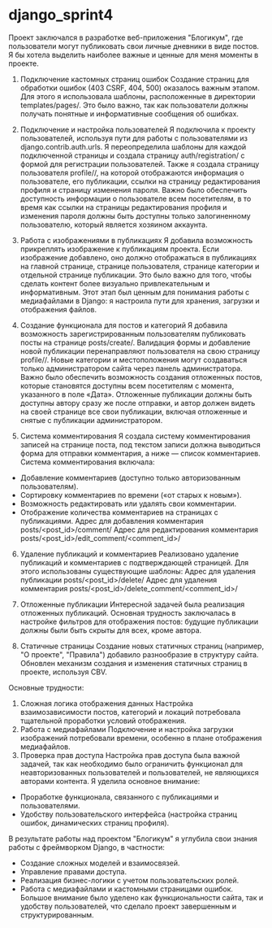 # django_sprint4
Проект заключался в разработке веб-приложения "Блогикум", где пользователи могут публиковать свои личные дневники в виде постов. Я бы хотела выделить наиболее важные и ценные для меня моменты в проекте. 

1. Подключение кастомных страниц ошибок
Создание страниц для обработки ошибок (403 CSRF, 404, 500) оказалось важным этапом. Для этого я использовала шаблоны, расположенные в директории templates/pages/. Это было важно, так как пользователи должны получать понятные и информативные сообщения об ошибках.

2. Подключение и настройка пользователей
Я подключила к проекту пользователей, используя пути для работы с пользователями из django.contrib.auth.urls. Я переопределила шаблоны для каждой подключенной страницы и создала страницу auth/registration/ с формой для регистрации пользователей. Также я создала страницу пользователя profile/<username>/, на которой отображаются информация о пользователе, его публикации, ссылки на страницу редактирования профиля и страницу изменения пароля. Важно было обеспечить доступность информации о пользователе всем посетителям, в то время как ссылки на страницы редактирования профиля и изменения пароля должны быть доступны только залогиненному пользователю, который является хозяином аккаунта.

3. Работа с изображениями в публикациях
Я добавила возможность прикреплять изображение к публикациям проекта. Если изображение добавлено, оно должно отображаться в публикациях на главной странице, странице пользователя, странице категории и отдельной странице публикации. Это было важно для того, чтобы сделать контент более визуально привлекательным и информативным.
Этот этап был ценным для понимания работы с медиафайлами в Django: я настроила пути для хранения, загрузки и отображения файлов.

4. Создание функционала для постов и категорий
Я добавила возможность зарегистрированным пользователям публиковать посты на странице posts/create/. Валидация формы и добавление новой публикации перенаправляют пользователя на свою страницу profile/<username>/. Новые категории и местоположения могут создаваться только администратором сайта через панель администратора. Важно было обеспечить возможность создания отложенных постов, которые становятся доступны всем посетителям с момента, указанного в поле «Дата». Отложенные публикации должны быть доступны автору сразу же после отправки, и автор должен видеть на своей странице все свои публикации, включая отложенные и снятые с публикации администратором.

6. Система комментирования
Я создала систему комментирования записей на странице поста, под текстом записи должна выводиться форма для отправки комментария, а ниже — список комментариев.
Система комментирования включала:
 - Добавление комментариев (доступно только авторизованным пользователям).
 - Сортировку комментариев по времени («от старых к новым»).
 - Возможность редактировать или удалять свои комментарии.
 - Отображение количества комментариев на страницах с публикациями.
Адрес для добавления комментария posts/<post_id>/comment/
Адрес для редактирования комментария posts/<post_id>/edit_comment/<comment_id>/

6. Удаление публикаций и комментариев
Реализовано удаление публикаций и комментариев с подтверждающей страницей. Для этого использованы существующие шаблоны:
Адрес для удаления публикации posts/<post_id>/delete/
Адрес для удаления комментария posts/<post_id>/delete_comment/<comment_id>/

6. Отложенные публикации
Интересной задачей была реализация отложенных публикаций. Основная трудность заключалась в настройке фильтров для отображения постов: будущие публикации должны были быть скрыты для всех, кроме автора.

7. Статичные страницы
Создание новых статичных страниц (например, "О проекте", "Правила") добавило разнообразие в структуру сайта. Обновлен механизм создания и изменения статичных страниц в проекте, используя CBV.

Основные трудности:
 1. Сложная логика отображения данных
Настройка взаимозависимости постов, категорий и локаций потребовала тщательной проработки условий отображения.
 2. Работа с медиафайлами
Подключение и настройка загрузки изображений потребовали времени, особенно в плане отображения медиафайлов.
 3. Проверка прав доступа
Настройка прав доступа была важной задачей, так как необходимо было ограничить функционал для неавторизованных пользователей и пользователей, не являющихся авторами контента.
Я уделила основное внимание:
 - Проработке функционала, связанного с публикациями и пользователями.
 - Удобству пользовательского интерфейса (настройка страниц ошибок, динамических страниц профиля).

В результате работы над проектом "Блогикум" я углубила свои знания работы с фреймворком Django, в частности:
 - Создание сложных моделей и взаимосвязей.
 - Управление правами доступа.
 - Реализация бизнес-логики с учетом пользовательских ролей.
 - Работа с медиафайлами и кастомными страницами ошибок.
Большое внимание было уделено как функциональности сайта, так и удобству пользователей, что сделало проект завершенным и структурированным.
